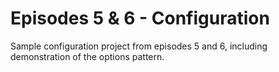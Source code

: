 # Episodes 5 & 6 - Configuration
Sample configuration project from episodes 5 and 6, including demonstration of the options pattern.
